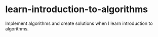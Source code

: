learn-introduction-to-algorithms
================================

Implement algorithms and create solutions when I learn introduction to algorithms.
